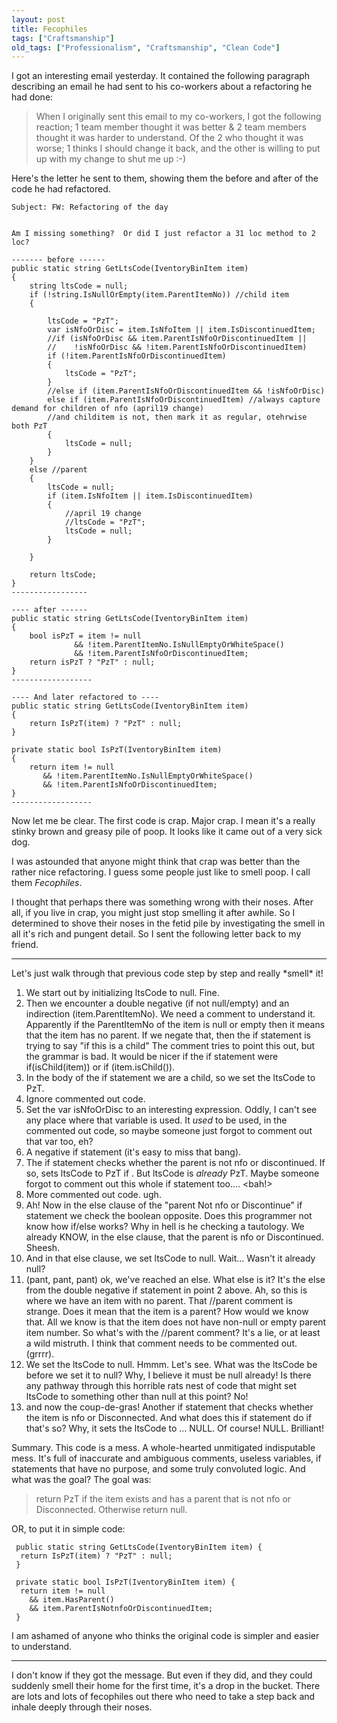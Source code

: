 ```yaml
---
layout: post
title: Fecophiles
tags: ["Craftsmanship"]
old_tags: ["Professionalism", "Craftsmanship", "Clean Code"]
---
```


I got an interesting email yesterday. It contained the following paragraph describing an email he had sent to his co-workers about a refactoring he had done:

> When I originally sent this email to my co-workers, I got the following reaction; 1 team member thought it was better & 2 team members thought it was harder to understand. Of the 2 who thought it was worse; 1 thinks I should change it back, and the other is willing to put up with my change to shut me up :-)

Here's the letter he sent to them, showing them the before and after of the code he had refactored.

    Subject: FW: Refactoring of the day


    Am I missing something?  Or did I just refactor a 31 loc method to 2 loc?

    ------- before ------
    public static string GetLtsCode(IventoryBinItem item)
    {
        string ltsCode = null;
        if (!string.IsNullOrEmpty(item.ParentItemNo)) //child item
        {

            ltsCode = "PzT";
            var isNfoOrDisc = item.IsNfoItem || item.IsDiscontinuedItem;
            //if (isNfoOrDisc && item.ParentIsNfoOrDiscontinuedItem ||
            //    !isNfoOrDisc && !item.ParentIsNfoOrDiscontinuedItem)
            if (!item.ParentIsNfoOrDiscontinuedItem)
            {
                ltsCode = "PzT";
            }
            //else if (item.ParentIsNfoOrDiscontinuedItem && !isNfoOrDisc)
            else if (item.ParentIsNfoOrDiscontinuedItem) //always capture demand for children of nfo (april19 change)
            //and childitem is not, then mark it as regular, otehrwise both PzT
            {
                ltsCode = null;
            }
        }
        else //parent
        {
            ltsCode = null;
            if (item.IsNfoItem || item.IsDiscontinuedItem)
            {
                //april 19 change
                //ltsCode = "PzT";
                ltsCode = null;
            }

        }

        return ltsCode;
    }
    -----------------

    ---- after ------
    public static string GetLtsCode(IventoryBinItem item)
    {
        bool isPzT = item != null
                  && !item.ParentItemNo.IsNullEmptyOrWhiteSpace()
                  && !item.ParentIsNfoOrDiscontinuedItem;
        return isPzT ? "PzT" : null;
    }
    ------------------

    ---- And later refactored to ----
    public static string GetLtsCode(IventoryBinItem item)
    {
        return IsPzT(item) ? "PzT" : null;
    }

    private static bool IsPzT(IventoryBinItem item)
    {
        return item != null
           && !item.ParentItemNo.IsNullEmptyOrWhiteSpace()
           && !item.ParentIsNfoOrDiscontinuedItem;
    }
    ------------------

Now let me be clear. The first code is crap. Major crap. I mean it's a really stinky brown and greasy pile of poop. It looks like it came out of a very sick dog.

I was astounded that anyone might think that crap was better than the rather nice refactoring. I guess some people just like to smell poop. I call them *Fecophiles*.

I thought that perhaps there was something wrong with their noses. After all, if you live in crap, you might just stop smelling it after awhile. So I determined to shove their noses in the fetid pile by investigating the smell in all it's rich and pungent detail. So I sent the following letter back to my friend.

<hr/>
Let's just walk through that previous code step by step and really *smell* it!

1.  We start out by initializing ltsCode to null. Fine.
2.  Then we encounter a double negative (if not null/empty) and an indirection (item.ParentItemNo). We need a comment to understand it. Apparently if the ParentItemNo of the item is null or empty then it means that the item has no parent. If we negate that, then the if statement is trying to say "if this is a child" The comment tries to point this out, but the grammar is bad. It would be nicer if the if statement were if(isChild(item)) or if (item.isChild()).
3.  In the body of the if statement we are a child, so we set the ltsCode to PzT.
4.  Ignore commented out code.
5.  Set the var isNfoOrDisc to an interesting expression. Oddly, I can't see any place where that variable is used. It *used* to be used, in the commented out code, so maybe someone just forgot to comment out that var too, eh?
6.  A negative if statement (it's easy to miss that bang).
7.  The if statement checks whether the parent is not nfo or discontinued. If so, sets ltsCode to PzT if . But ltsCode is *already* PzT. Maybe someone forgot to comment out this whole if statement too…. <bah!>
8.  More commented out code. ugh.
9.  Ah! Now in the else clause of the "parent Not nfo or Discontinue" if statement we check the boolean opposite. Does this programmer not know how if/else works? Why in hell is he checking a tautology. We already KNOW, in the else clause, that the parent is nfo or Discontinued. Sheesh.
10. And in that else clause, we set ltsCode to null. Wait… Wasn't it already null?
11. (pant, pant, pant) ok, we've reached an else. What else is it? It's the else from the double negative if statement in point 2 above. Ah, so this is where we have an item with no parent. That //parent comment is strange. Does it mean that the item is a parent? How would we know that. All we know is that the item does not have non-null or empty parent item number. So what's with the //parent comment? It's a lie, or at least a wild mistruth. I think that comment needs to be commented out. (grrrr).
12. We set the ltsCode to null. Hmmm. Let's see. What was the ltsCode be before we set it to null? Why, I believe it must be null already! Is there any pathway through this horrible rats nest of code that might set ltsCode to something other than null at this point? No!
13. and now the coup-de-gras! Another if statement that checks whether the item is nfo or Disconnected. And what does this if statement do if that's so? Why, it sets the ltsCode to … NULL. Of course! NULL. Brilliant!

Summary. This code is a mess. A whole-hearted unmitigated indisputable mess. It's full of inaccurate and ambiguous comments, useless variables, if statements that have no purpose, and some truly convoluted logic. And what was the goal? The goal was:

> return PzT if the item exists and has a parent that is not nfo or Disconnected. Otherwise return null.

OR, to put it in simple code:

       
     public static string GetLtsCode(IventoryBinItem item) {
      return IsPzT(item) ? "PzT" : null;
     }

     private static bool IsPzT(IventoryBinItem item) {
      return item != null
        && item.HasParent()
        && item.ParentIsNotnfoOrDiscontinuedItem;
     }

I am ashamed of anyone who thinks the original code is simpler and easier to understand.

<hr/>
I don't know if they got the message. But even if they did, and they could suddenly smell their home for the first time, it's a drop in the bucket. There are lots and lots of fecophiles out there who need to take a step back and inhale deeply through their noses.
